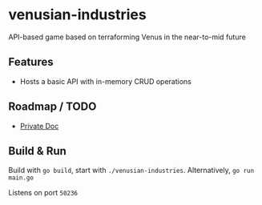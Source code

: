 # venusian-industries

API-based game based on terraforming Venus in the near-to-mid future

## Features

- Hosts a basic API with in-memory CRUD operations

## Roadmap / TODO

- [Private Doc](https://docs.google.com/document/d/15d-nC5dpiH19LH1sbWiUOM5Pjgr_Cjop-t_Dmuu2Xtc/edit?usp=sharing)

## Build & Run

Build with `go build`, start with `./venusian-industries`. Alternatively, `go run main.go`

Listens on port `50236`
